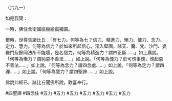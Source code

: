 （六九一）

如是我聞：

一時，佛住舍衛國祇樹給孤獨園。

爾時，世尊告諸比丘：「有七力。何等為七？信力、精進力、慚力、愧力、念力、定力、慧力。何等為信力？於如來所起信心，深入堅固，諸天、魔、梵、沙門、婆羅門及餘同法所不能壞，是名信力。何等為精進力？謂四正斷……」如上廣說。「何等為慚力？謂恥惡不善法……」如上說。「何等為愧力？於可愧事愧，愧起惡不善法……」如上說。「何等為念力？謂四念處……」如上說。「何等為定力？謂四禪……」如上說。「何等為慧力？謂四聖諦……」如上說。

佛說此經已，諸比丘聞佛所說，歡喜奉行。



#四聖諦
#四念住
#五力
#五力
#五力
#五力
#五力
#五力
#五力
